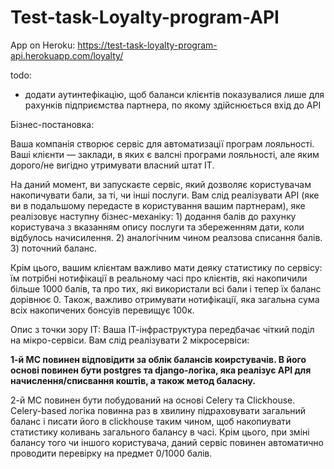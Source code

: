 # Test-task-Loyalty-program-API

App on Heroku:
https://test-task-loyalty-program-api.herokuapp.com/loyalty/

todo:
- додати аутинтефікацію, щоб баланси клієнтів показувалися лише для рахунків підприємства партнера, по якому здійснюється вхід до API



Бізнес-постановка:

Ваша компанія створює сервіс для автоматизації програм лояльності. Ваші клієнти — заклади, в яких є валсні програми лояльності, але яким дорого/не вигідно утримувати власний штат ІТ. 

На даний момент, ви запускаєте сервіс, який дозволяє користувачам накопичувати бали, за ті, чи інші послуги. Вам слід реалізувати АРІ (яке ви в подальшому передасте в користування вашим партнерам), яке реалізовує наступну бізнес-механіку: 1) додання балів до рахунку користувача з вказанням опису послуги та збереженням дати, коли відбулось начисилення. 2) аналогічним чином реалзова списання балів. 3) поточний баланс.

Крім цього, вашим клієнтам важливо мати деяку статистику по сервісу: їм потрібні нотифікації в реальному часі про клієнтів, які накопичили більше 1000 балів, та про тих, які використали всі бали і тепер їх баланс дорівнює 0. Також, важливо отримувати нотифікації, яка загальна сума всіх накопичених бонсуів перевищує 100к.

Опис з точки зору ІТ:
Ваша ІТ-інфраструктура передбачає чіткий поділ на мікро-сервіси. Вам слід реалізувати 2 мікросервіси: 

**1-й МС повинен відповідити за облік балансів коирстувачів. В його основі повинен бути postgres та django-логіка, яка реалізує АРІ для начислення/списвання коштів, а також метод баласну.**

2-й МС повинен бути побудований на основі Celery та Clickhouse. Celery-based логіка повинна раз в хвилину підраховувати загальний баланс і писати його в clickhouse таким чином, щоб накопиувати статистику коливань загального балансу в часі. Крім цього, при зміні балансу того чи іншого користувача, даний сервіс повинен автоматично проводити перевірку на предмет 0/1000 балів.
